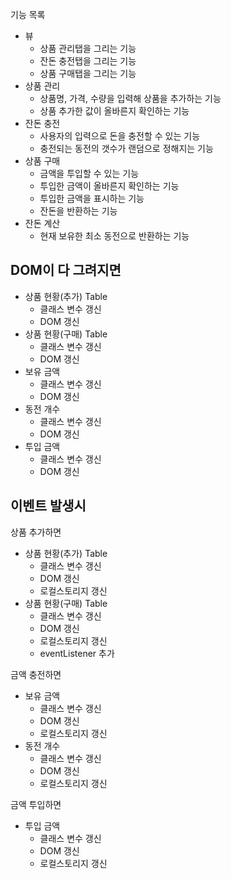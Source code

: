 기능 목록

- 뷰
  - 상품 관리탭을 그리는 기능
  - 잔돈 충전탭을 그리는 기능
  - 상품 구매탭을 그리는 기능
- 상품 관리
  - 상품명, 가격, 수량을 입력해 상품을 추가하는 기능
  - 상품 추가한 값이 올바른지 확인하는 기능
- 잔돈 충전
  - 사용자의 입력으로 돈을 충전할 수 있는 기능
  - 충전되는 동전의 갯수가 랜덤으로 정해지는 기능
- 상품 구매
  - 금액을 투입할 수 있는 기능
  - 투입한 금액이 올바른지 확인하는 기능
  - 투입한 금액을 표시하는 기능
  - 잔돈을 반환하는 기능
- 잔돈 계산
  - 현재 보유한 최소 동전으로 반환하는 기능

## DOM이 다 그려지면
- 상품 현황(추가) Table
  - 클래스 변수 갱신
  - DOM 갱신
- 상품 현황(구매) Table
  - 클래스 변수 갱신
  - DOM 갱신
- 보유 금액
  - 클래스 변수 갱신
  - DOM 갱신
- 동전 개수
  - 클래스 변수 갱신
  - DOM 갱신
- 투입 금액
  - 클래스 변수 갱신
  - DOM 갱신
  
## 이벤트 발생시
상품 추가하면
  - 상품 현황(추가) Table
    - 클래스 변수 갱신
    - DOM 갱신
    - 로컬스토리지 갱신
  - 상품 현황(구매) Table
    - 클래스 변수 갱신
    - DOM 갱신
    - 로컬스토리지 갱신
    - eventListener 추가

금액 충전하면
  - 보유 금액
    - 클래스 변수 갱신
    - DOM 갱신
    - 로컬스토리지 갱신
  - 동전 개수
    - 클래스 변수 갱신
    - DOM 갱신
    - 로컬스토리지 갱신

금액 투입하면
  - 투입 금액
    - 클래스 변수 갱신
    - DOM 갱신
    - 로컬스토리지 갱신